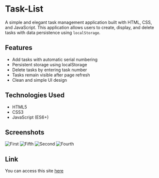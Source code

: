 # Task-List
A simple and elegant task management application built with HTML, CSS, and JavaScript. This application allows users to create, display, and delete tasks with data persistence using ```localStorage```.

## Features
- Add tasks with automatic serial numbering
- Persistent storage using localStorage
- Delete tasks by entering task number
- Tasks remain visible after page refresh
- Clean and simple UI design

## Technologies Used
- HTML5
- CSS3
- JavaScript (ES6+)

## Screenshots
![First](https://github.com/user-attachments/assets/46d50ae9-0123-48c5-b744-3d3416d2559b)
![Fifth](https://github.com/user-attachments/assets/272eb5b3-56be-42e6-944b-cbd301365d2e)
![Second](https://github.com/user-attachments/assets/c46ff65d-f809-4576-91d6-8b43abcbccd0)
![Fourth](https://github.com/user-attachments/assets/47af86cd-c776-4d40-b8e3-b9ab94eff9f9)


## Link
You can access this site [here](https://taupe-pasca-14a561.netlify.app/)
